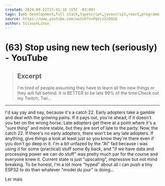 ```yaml
---
created: 2024-08-21T17:41:18 (UTC -03:00)
tags: [web development,full stack,typescript,javascript,react,programming,programmer,theo,t3 stack,t3,t3.gg,t3dotgg]
source: https://www.youtube.com/watch?v=PqUjzXiDQ2A
author: SilasonLinux
---
```


# (63) Stop using new tech (seriously) - YouTube

> ## Excerpt
> I'm tired of people assuming they have to learn all the new things or they will fall behind. It is BETTER to be late 99% of the time.Check out my Twitch, Twi...

---
I'd say yay and nay, because it's a catch 22. Early adopters take a gamble and deal with the growing pains. If it pays out, you're ahead, if it doesn't you bet on the wrong horse. Late adopters get there at a point where it's a "sure thing" and more stable, but they are sort of late to the party. Now, the catch 22. If there's no early adopters, there won't be any late adopters. If anything, give things a look at least just so you know they're there even if you don't go deep in it. I'm a bit unfazed by the "AI" fad because i was using it for some (practical) stuff some 6y back, and "if we have data and processing power we can do stuff" was pretty much par for the course and everyone knew it. Current state is just "upscaling", impressive but not mind breaking. To be honest, I'm a lot more "hyped" about all i can push a tiny ESP32 to do than whatever "model du jour" is doing...

Ler mais
